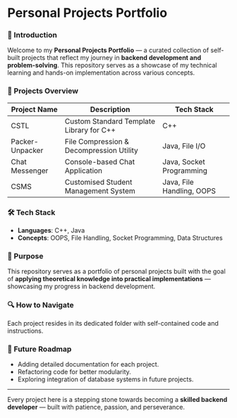 # Personal Projects Portfolio

### 🚀 Introduction
Welcome to my **Personal Projects Portfolio** — a curated collection of self-built projects that reflect my journey in **backend development and problem-solving**. This repository serves as a showcase of my technical learning and hands-on implementation across various concepts.

### 🔑 Projects Overview
| Project Name               | Description                               | Tech Stack             |
|----------------------------|--------------------------------------------|-----------------------|
| CSTL                      | Custom Standard Template Library for C++   | C++                   |
| Packer-Unpacker           | File Compression & Decompression Utility   | Java, File I/O        |
| Chat Messenger            | Console-based Chat Application            | Java, Socket Programming |
| CSMS                      | Customised Student Management System     | Java, File Handling, OOPS |

### 🛠️ Tech Stack
- **Languages**: C++, Java  
- **Concepts**: OOPS, File Handling, Socket Programming, Data Structures

### 📌 Purpose
This repository serves as a portfolio of personal projects built with the goal of **applying theoretical knowledge into practical implementations** — showcasing my progress in backend development.

### 🔍 How to Navigate
Each project resides in its dedicated folder with self-contained code and instructions.

### 🌱 Future Roadmap
- Adding detailed documentation for each project.
- Refactoring code for better modularity.
- Exploring integration of database systems in future projects.

---

Every project here is a stepping stone towards becoming a **skilled backend developer** — built with patience, passion, and perseverance.

